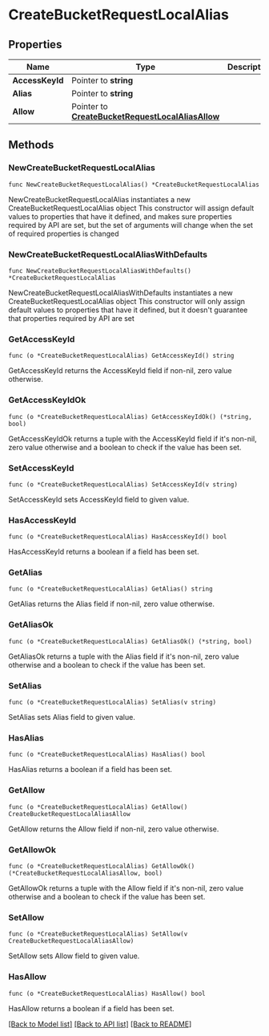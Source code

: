 # CreateBucketRequestLocalAlias

## Properties

Name | Type | Description | Notes
------------ | ------------- | ------------- | -------------
**AccessKeyId** | Pointer to **string** |  | [optional] 
**Alias** | Pointer to **string** |  | [optional] 
**Allow** | Pointer to [**CreateBucketRequestLocalAliasAllow**](CreateBucketRequestLocalAliasAllow.md) |  | [optional] 

## Methods

### NewCreateBucketRequestLocalAlias

`func NewCreateBucketRequestLocalAlias() *CreateBucketRequestLocalAlias`

NewCreateBucketRequestLocalAlias instantiates a new CreateBucketRequestLocalAlias object
This constructor will assign default values to properties that have it defined,
and makes sure properties required by API are set, but the set of arguments
will change when the set of required properties is changed

### NewCreateBucketRequestLocalAliasWithDefaults

`func NewCreateBucketRequestLocalAliasWithDefaults() *CreateBucketRequestLocalAlias`

NewCreateBucketRequestLocalAliasWithDefaults instantiates a new CreateBucketRequestLocalAlias object
This constructor will only assign default values to properties that have it defined,
but it doesn't guarantee that properties required by API are set

### GetAccessKeyId

`func (o *CreateBucketRequestLocalAlias) GetAccessKeyId() string`

GetAccessKeyId returns the AccessKeyId field if non-nil, zero value otherwise.

### GetAccessKeyIdOk

`func (o *CreateBucketRequestLocalAlias) GetAccessKeyIdOk() (*string, bool)`

GetAccessKeyIdOk returns a tuple with the AccessKeyId field if it's non-nil, zero value otherwise
and a boolean to check if the value has been set.

### SetAccessKeyId

`func (o *CreateBucketRequestLocalAlias) SetAccessKeyId(v string)`

SetAccessKeyId sets AccessKeyId field to given value.

### HasAccessKeyId

`func (o *CreateBucketRequestLocalAlias) HasAccessKeyId() bool`

HasAccessKeyId returns a boolean if a field has been set.

### GetAlias

`func (o *CreateBucketRequestLocalAlias) GetAlias() string`

GetAlias returns the Alias field if non-nil, zero value otherwise.

### GetAliasOk

`func (o *CreateBucketRequestLocalAlias) GetAliasOk() (*string, bool)`

GetAliasOk returns a tuple with the Alias field if it's non-nil, zero value otherwise
and a boolean to check if the value has been set.

### SetAlias

`func (o *CreateBucketRequestLocalAlias) SetAlias(v string)`

SetAlias sets Alias field to given value.

### HasAlias

`func (o *CreateBucketRequestLocalAlias) HasAlias() bool`

HasAlias returns a boolean if a field has been set.

### GetAllow

`func (o *CreateBucketRequestLocalAlias) GetAllow() CreateBucketRequestLocalAliasAllow`

GetAllow returns the Allow field if non-nil, zero value otherwise.

### GetAllowOk

`func (o *CreateBucketRequestLocalAlias) GetAllowOk() (*CreateBucketRequestLocalAliasAllow, bool)`

GetAllowOk returns a tuple with the Allow field if it's non-nil, zero value otherwise
and a boolean to check if the value has been set.

### SetAllow

`func (o *CreateBucketRequestLocalAlias) SetAllow(v CreateBucketRequestLocalAliasAllow)`

SetAllow sets Allow field to given value.

### HasAllow

`func (o *CreateBucketRequestLocalAlias) HasAllow() bool`

HasAllow returns a boolean if a field has been set.


[[Back to Model list]](../README.md#documentation-for-models) [[Back to API list]](../README.md#documentation-for-api-endpoints) [[Back to README]](../README.md)


